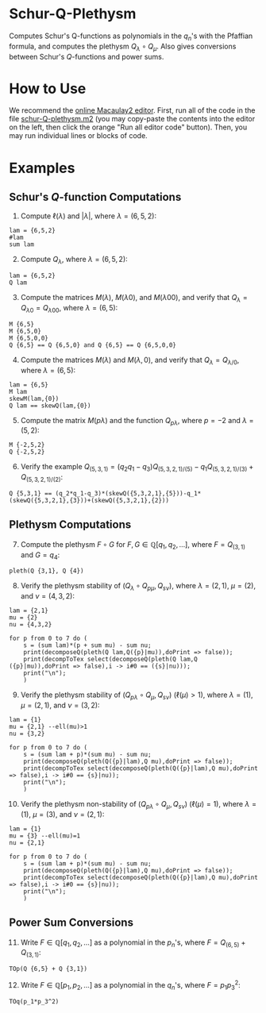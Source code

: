 # Schur-Q-Plethysm
Computes Schur's Q-functions as polynomials in the $q_n$'s with the Pfaffian formula, and computes the plethysm $Q_\lambda\circ Q_\mu$. Also gives conversions between Schur's $Q$-functions and power sums.

# How to Use

We recommend the [online Macaulay2 editor](https://www.unimelb-macaulay2.cloud.edu.au/#editor).
First, run all of the code in the file [schur-Q-plethysm.m2](https://github.com/j-graf/Schur-Q-Plethysm/blob/main/schur-Q_plethysm.m2) (you may copy-paste the contents into the editor on the left, then click the orange "Run all editor code" button).
Then, you may run individual lines or blocks of code.

# Examples

## Schur's $Q$-function Computations

1. Compute $\ell(\lambda)$ and $|\lambda|$, where $\lambda=(6,5,2)$:
```
lam = {6,5,2}
#lam
sum lam
```

2. Compute $Q_{\lambda}$, where $\lambda=(6,5,2)$:
```
lam = {6,5,2}
Q lam
```

3. Compute the matrices $M(\lambda)$, $M(\lambda0)$, and $M(\lambda00)$, and verify that $Q_\lambda=Q_{\lambda0}=Q_{\lambda00}$, where $\lambda=(6,5)$:
```
M {6,5}
M {6,5,0}
M {6,5,0,0}
Q {6,5} == Q {6,5,0} and Q {6,5} == Q {6,5,0,0}
```

4. Compute the matrices $M(\lambda)$ and $M(\lambda,0)$, and verify that $Q_\lambda=Q_{\lambda/0}$, where $\lambda=(6,5)$:
```
lam = {6,5}
M lam
skewM(lam,{0})
Q lam == skewQ(lam,{0})
```

5. Compute the matrix $M(p\lambda)$ and the function $Q_{p\lambda}$, where $p=-2$ and $\lambda=(5,2)$:
```
M {-2,5,2}
Q {-2,5,2}
```

6. Verify the example $Q_{(5,3,1)}=(q_2q_1-q_3)Q_{(5,3,2,1)/(5)}-q_1Q_{(5,3,2,1)/(3)}+Q_{(5,3,2,1)/(2)}$:
```
Q {5,3,1} == (q_2*q_1-q_3)*(skewQ({5,3,2,1},{5}))-q_1*(skewQ({5,3,2,1},{3}))+(skewQ({5,3,2,1},{2}))
```

## Plethysm Computations

7. Compute the plethysm $F\circ G$ for $F,G\in\mathbb{Q}[q_1,q_2,\ldots]$, where $F=Q_{(3,1)}$ and $G=q_4$:
```
pleth(Q {3,1}, Q {4})
```

8. Verify the plethysm stability of $(Q_\lambda\circ Q_{p\mu},Q_{s\nu})$, where $\lambda=(2,1)$, $\mu=(2)$, and $\nu=(4,3,2)$:
```
lam = {2,1}
mu = {2}
nu = {4,3,2}

for p from 0 to 7 do (
    s = (sum lam)*(p + sum mu) - sum nu;
    print(decomposeQ(pleth(Q lam,Q({p}|mu)),doPrint => false));
    print(decompToTex select(decomposeQ(pleth(Q lam,Q ({p}|mu)),doPrint => false),i -> i#0 == ({s}|nu)));
    print("\n");
    )
```

9. Verify the plethysm stability of $(Q_{p\lambda}\circ Q_{\mu},Q_{s\nu})$ ($\ell(\mu)>1$), where $\lambda=(1)$, $\mu=(2,1)$, and $\nu=(3,2)$:
```
lam = {1}
mu = {2,1} --ell(mu)>1
nu = {3,2}

for p from 0 to 7 do (
    s = (sum lam + p)*(sum mu) - sum nu;
    print(decomposeQ(pleth(Q({p}|lam),Q mu),doPrint => false));
    print(decompToTex select(decomposeQ(pleth(Q({p}|lam),Q mu),doPrint => false),i -> i#0 == {s}|nu));
    print("\n");
    )
```

10. Verify the plethysm non-stability of $(Q_{p\lambda}\circ Q_{\mu},Q_{s\nu})$ ($\ell(\mu)=1$), where $\lambda=(1)$, $\mu=(3)$, and $\nu=(2,1)$:
```
lam = {1}
mu = {3} --ell(mu)=1
nu = {2,1}

for p from 0 to 7 do (
    s = (sum lam + p)*(sum mu) - sum nu;
    print(decomposeQ(pleth(Q({p}|lam),Q mu),doPrint => false));
    print(decompToTex select(decomposeQ(pleth(Q({p}|lam),Q mu),doPrint => false),i -> i#0 == {s}|nu));
    print("\n");
    )
```

## Power Sum Conversions

11. Write $F\in\mathbb{Q}[q_1,q_2,\ldots]$ as a polynomial in the $p_n$'s, where $F=Q_{(6,5)}+Q_{(3,1)}$:
```
TOp(Q {6,5} + Q {3,1})
```

12. Write $F\in\mathbb{Q}[p_1,p_2,\ldots]$ as a polynomial in the $q_n$'s, where $F=p_1p_3^2$:
```
TOq(p_1*p_3^2)
```
